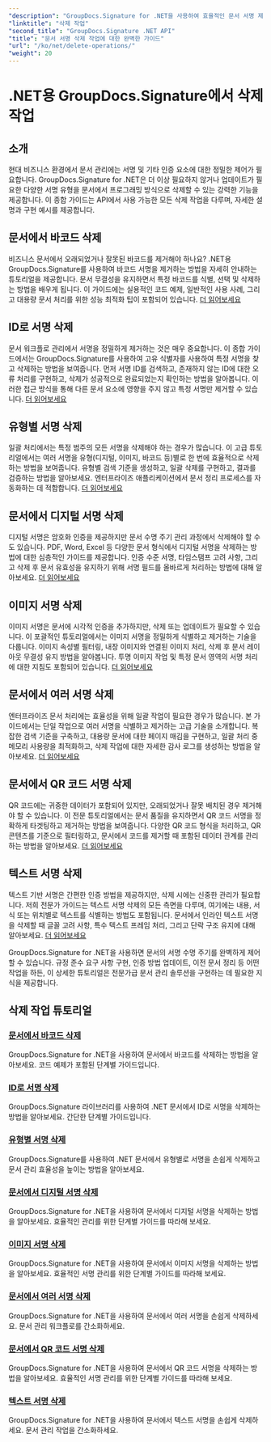 ```yaml
---
"description": "GroupDocs.Signature for .NET을 사용하여 효율적인 문서 서명 제거 방법을 익혀보세요. 포괄적인 단계별 튜토리얼을 통해 바코드, QR 코드, 디지털 서명, 텍스트 서명, 이미지 서명을 삭제하는 방법을 알아보세요."
"linktitle": "삭제 작업"
"second_title": "GroupDocs.Signature .NET API"
"title": "문서 서명 삭제 작업에 대한 완벽한 가이드"
"url": "/ko/net/delete-operations/"
"weight": 20
---
```


# .NET용 GroupDocs.Signature에서 삭제 작업

## 소개

현대 비즈니스 환경에서 문서 관리에는 서명 및 기타 인증 요소에 대한 정밀한 제어가 필요합니다. GroupDocs.Signature for .NET은 더 이상 필요하지 않거나 업데이트가 필요한 다양한 서명 유형을 문서에서 프로그래밍 방식으로 삭제할 수 있는 강력한 기능을 제공합니다. 이 종합 가이드는 API에서 사용 가능한 모든 삭제 작업을 다루며, 자세한 설명과 구현 예시를 제공합니다.

## 문서에서 바코드 삭제
비즈니스 문서에서 오래되었거나 잘못된 바코드를 제거해야 하나요? .NET용 GroupDocs.Signature를 사용하여 바코드 서명을 제거하는 방법을 자세히 안내하는 튜토리얼을 제공합니다. 문서 무결성을 유지하면서 특정 바코드를 식별, 선택 및 삭제하는 방법을 배우게 됩니다. 이 가이드에는 실용적인 코드 예제, 일반적인 사용 사례, 그리고 대용량 문서 처리를 위한 성능 최적화 팁이 포함되어 있습니다. [더 읽어보세요](./delete-barcode/)

## ID로 서명 삭제
문서 워크플로 관리에서 서명을 정밀하게 제거하는 것은 매우 중요합니다. 이 종합 가이드에서는 GroupDocs.Signature를 사용하여 고유 식별자를 사용하여 특정 서명을 찾고 삭제하는 방법을 보여줍니다. 먼저 서명 ID를 검색하고, 존재하지 않는 ID에 대한 오류 처리를 구현하고, 삭제가 성공적으로 완료되었는지 확인하는 방법을 알아봅니다. 이러한 접근 방식을 통해 다른 문서 요소에 영향을 주지 않고 특정 서명만 제거할 수 있습니다. [더 읽어보세요](./delete-signature-by-id/)

## 유형별 서명 삭제
일괄 처리에서는 특정 범주의 모든 서명을 삭제해야 하는 경우가 많습니다. 이 고급 튜토리얼에서는 여러 서명을 유형(디지털, 이미지, 바코드 등)별로 한 번에 효율적으로 삭제하는 방법을 보여줍니다. 유형별 검색 기준을 생성하고, 일괄 삭제를 구현하고, 결과를 검증하는 방법을 알아보세요. 엔터프라이즈 애플리케이션에서 문서 정리 프로세스를 자동화하는 데 적합합니다. [더 읽어보세요](./delete-signature-by-type/)

## 문서에서 디지털 서명 삭제
디지털 서명은 암호화 인증을 제공하지만 문서 수명 주기 관리 과정에서 삭제해야 할 수도 있습니다. PDF, Word, Excel 등 다양한 문서 형식에서 디지털 서명을 삭제하는 방법에 대한 심층적인 가이드를 제공합니다. 인증 수준 서명, 타임스탬프 고려 사항, 그리고 삭제 후 문서 유효성을 유지하기 위해 서명 필드를 올바르게 처리하는 방법에 대해 알아보세요. [더 읽어보세요](./delete-digital-signature/)

## 이미지 서명 삭제
이미지 서명은 문서에 시각적 인증을 추가하지만, 삭제 또는 업데이트가 필요할 수 있습니다. 이 포괄적인 튜토리얼에서는 이미지 서명을 정밀하게 식별하고 제거하는 기술을 다룹니다. 이미지 속성별 필터링, 내장 이미지와 연결된 이미지 처리, 삭제 후 문서 레이아웃 무결성 유지 방법을 알아봅니다. 투명 이미지 작업 및 특정 문서 영역의 서명 처리에 대한 지침도 포함되어 있습니다. [더 읽어보세요](./delete-image-signature/)

## 문서에서 여러 서명 삭제
엔터프라이즈 문서 처리에는 효율성을 위해 일괄 작업이 필요한 경우가 많습니다. 본 가이드에서는 단일 작업으로 여러 서명을 식별하고 제거하는 고급 기술을 소개합니다. 복잡한 검색 기준을 구축하고, 대용량 문서에 대한 페이지 매김을 구현하고, 일괄 처리 중 메모리 사용량을 최적화하고, 삭제 작업에 대한 자세한 감사 로그를 생성하는 방법을 알아보세요. [더 읽어보세요](./delete-multiple-signatures/)

## 문서에서 QR 코드 서명 삭제
QR 코드에는 귀중한 데이터가 포함되어 있지만, 오래되었거나 잘못 배치된 경우 제거해야 할 수 있습니다. 이 전문 튜토리얼에서는 문서 품질을 유지하면서 QR 코드 서명을 정확하게 타겟팅하고 제거하는 방법을 보여줍니다. 다양한 QR 코드 형식을 처리하고, QR 콘텐츠를 기준으로 필터링하고, 문서에서 코드를 제거할 때 포함된 데이터 관계를 관리하는 방법을 알아보세요. [더 읽어보세요](./delete-qr-code-signature/)

## 텍스트 서명 삭제
텍스트 기반 서명은 간편한 인증 방법을 제공하지만, 삭제 시에는 신중한 관리가 필요합니다. 저희 전문가 가이드는 텍스트 서명 삭제의 모든 측면을 다루며, 여기에는 내용, 서식 또는 위치별로 텍스트를 식별하는 방법도 포함됩니다. 문서에서 인라인 텍스트 서명을 삭제할 때 글꼴 고려 사항, 특수 텍스트 프레임 처리, 그리고 단락 구조 유지에 대해 알아보세요. [더 읽어보세요](./delete-text-signature/)

GroupDocs.Signature for .NET을 사용하면 문서의 서명 수명 주기를 완벽하게 제어할 수 있습니다. 규정 준수 요구 사항 구현, 인증 방법 업데이트, 이전 문서 정리 등 어떤 작업을 하든, 이 상세한 튜토리얼은 전문가급 문서 관리 솔루션을 구현하는 데 필요한 지식을 제공합니다.

## 삭제 작업 튜토리얼
### [문서에서 바코드 삭제](./delete-barcode/)
GroupDocs.Signature for .NET을 사용하여 문서에서 바코드를 삭제하는 방법을 알아보세요. 코드 예제가 포함된 단계별 가이드입니다.
### [ID로 서명 삭제](./delete-signature-by-id/)
GroupDocs.Signature 라이브러리를 사용하여 .NET 문서에서 ID로 서명을 삭제하는 방법을 알아보세요. 간단한 단계별 가이드입니다.
### [유형별 서명 삭제](./delete-signature-by-type/)
GroupDocs.Signature를 사용하여 .NET 문서에서 유형별로 서명을 손쉽게 삭제하고 문서 관리 효율성을 높이는 방법을 알아보세요.
### [문서에서 디지털 서명 삭제](./delete-digital-signature/)
GroupDocs.Signature for .NET을 사용하여 문서에서 디지털 서명을 삭제하는 방법을 알아보세요. 효율적인 관리를 위한 단계별 가이드를 따라해 보세요.
### [이미지 서명 삭제](./delete-image-signature/)
GroupDocs.Signature for .NET을 사용하여 문서에서 이미지 서명을 삭제하는 방법을 알아보세요. 효율적인 서명 관리를 위한 단계별 가이드를 따라해 보세요.
### [문서에서 여러 서명 삭제](./delete-multiple-signatures/)
GroupDocs.Signature for .NET을 사용하여 문서에서 여러 서명을 손쉽게 삭제하세요. 문서 관리 워크플로를 간소화하세요.
### [문서에서 QR 코드 서명 삭제](./delete-qr-code-signature/)
GroupDocs.Signature for .NET을 사용하여 문서에서 QR 코드 서명을 삭제하는 방법을 알아보세요. 효율적인 서명 관리를 위한 단계별 가이드를 따라해 보세요.
### [텍스트 서명 삭제](./delete-text-signature/)
GroupDocs.Signature for .NET을 사용하여 문서에서 텍스트 서명을 손쉽게 삭제하세요. 문서 관리 작업을 간소화하세요.